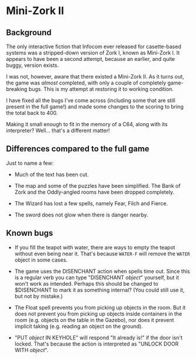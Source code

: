 # Mini-Zork II

## Background

The only interactive fiction that Infocom ever released for
casette-based systems was a stripped-down version of Zork I, known as
Mini-Zork I. It appears to have been a second attempt, because an
earlier, and quite buggy, version exists.

I was not, however, aware that there existed a Mini-Zork II. As it
turns out, the game was *almost* completed, with only a couple of
completely game-breaking bugs. This is my attempt at restoring it to
working condition.

I have fixed all the bugs I've come across (including some that are
still present in the full game!) and made some changes to the scoring
to bring the total back to 400.

Making it small enough to fit in the memory of a C64, along with its
interpreter? Well... that's a different matter!

## Differences compared to the full game

Just to name a few:

* Much of the text has been cut.

* The map and some of the puzzles have been simplified. The Bank of
  Zork and the Oddly-angled rooms have been dropped completely.

* The Wizard has lost a few spells, namely Fear, Filch and Fierce.

* The sword does not glow when there is danger nearby.

## Known bugs

* If you fill the teapot with water, there are ways to empty the
  teapot without even being near it. That's because ```WATER-F``` will
  remove the ```WATER``` object in some cases.

* The game uses the DISENCHANT action when spells time out. Since this
  is a regular verb you can type "DISENCHANT *object*" yourself, but it
  won't work as intended. Perhaps this should be changed to
  $DISENCHANT to mark it as something internal? (You could still use
  it, but not by mistake.)

* The Float spell prevents you from picking up objects in the room.
  But it does not prevent you from picking up objects inside
  containers in the room (e.g. objects on the table in the Gazebo),
  nor does it prevent implicit taking (e.g. reading an object on the
  ground).

* "PUT *object* IN KEYHOLE" will respond "It already is!" if the door
  isn't locked. That's because the action is interpreted as "UNLOCK
  DOOR WITH *object*".
